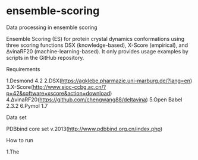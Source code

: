 # ensemble-scoring
Data processing in ensemble scoring

Ensemble Scoring (ES) for protein crystal dynamics conformations using three scoring functions DSX (knowledge-based), X-Score (empirical), and ΔvinaRF20 (machine-learning-based). It only provides usage examples by scripts in the GitHub repository.


Requirements

1.Desmond 4.2
2.DSX(https://agklebe.pharmazie.uni-marburg.de/?lang=en)
3.X-Score(http://www.sioc-ccbg.ac.cn/?p=42&software=xscore&action=download)
4.ΔvinaRF20(https://github.com/chengwang88/deltavina)
5.Open Babel 2.3.2
6.Pymol 1.7

Data set

PDBbind core set v.2013(http://www.pdbbind.org.cn/index.php)

How to run

1.The 
